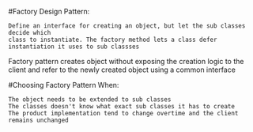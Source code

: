 ﻿#Factory Design Pattern:

	Define an interface for creating an object, but let the sub classes decide which 
	class to instantiate. The factory method lets a class defer instantiation it uses to sub classses

Factory pattern creates object without exposing the creation logic to the client and refer
to the newly created object using a common interface


#Choosing Factory Pattern When:

	The object needs to be extended to sub classes
	The classes doesn't know what exact sub classes it has to create
	The product implementation tend to change overtime and the client remains unchanged

 